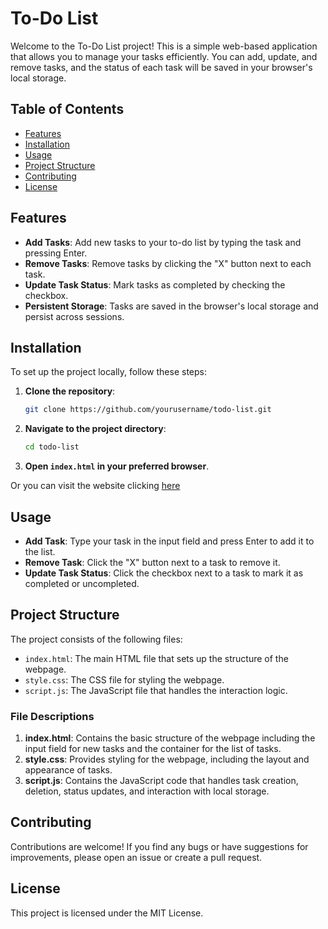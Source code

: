 # To-Do List

Welcome to the To-Do List project! This is a simple web-based application that allows you to manage your tasks efficiently. You can add, update, and remove tasks, and the status of each task will be saved in your browser's local storage.

## Table of Contents
- [Features](#features)
- [Installation](#installation)
- [Usage](#usage)
- [Project Structure](#project-structure)
- [Contributing](#contributing)
- [License](#license)

## Features
- **Add Tasks**: Add new tasks to your to-do list by typing the task and pressing Enter.
- **Remove Tasks**: Remove tasks by clicking the "X" button next to each task.
- **Update Task Status**: Mark tasks as completed by checking the checkbox.
- **Persistent Storage**: Tasks are saved in the browser's local storage and persist across sessions.

## Installation
To set up the project locally, follow these steps:

1. **Clone the repository**:
    ```bash
    git clone https://github.com/yourusername/todo-list.git
    ```

2. **Navigate to the project directory**:
    ```bash
    cd todo-list
    ```

3. **Open `index.html` in your preferred browser**.

Or you can visit the website clicking [here](https://buenolas.github.io/todo-list/)

## Usage
- **Add Task**: Type your task in the input field and press Enter to add it to the list.
- **Remove Task**: Click the "X" button next to a task to remove it.
- **Update Task Status**: Click the checkbox next to a task to mark it as completed or uncompleted.

## Project Structure
The project consists of the following files:

- `index.html`: The main HTML file that sets up the structure of the webpage.
- `style.css`: The CSS file for styling the webpage.
- `script.js`: The JavaScript file that handles the interaction logic.

### File Descriptions
1. **index.html**: Contains the basic structure of the webpage including the input field for new tasks and the container for the list of tasks.
2. **style.css**: Provides styling for the webpage, including the layout and appearance of tasks.
3. **script.js**: Contains the JavaScript code that handles task creation, deletion, status updates, and interaction with local storage.

## Contributing
Contributions are welcome! If you find any bugs or have suggestions for improvements, please open an issue or create a pull request.

## License
This project is licensed under the MIT License.
